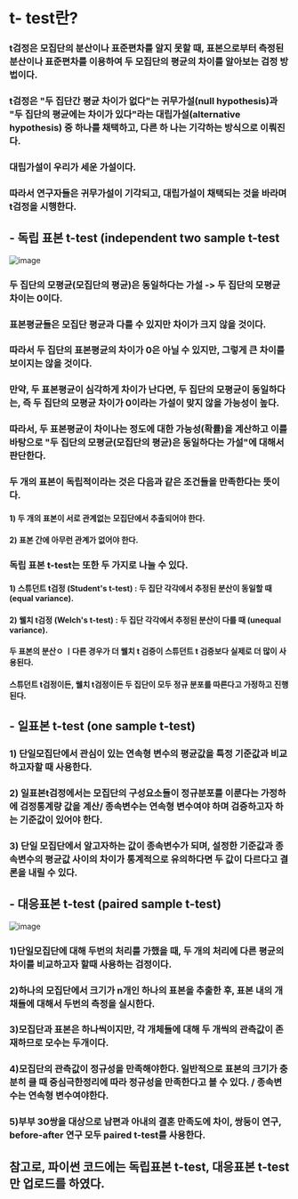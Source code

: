 #  t- test란?
### t검정은 모집단의 분산이나 표준편차를 알지 못할 때, 표본으로부터 측정된 분산이나 표준편차를 이용하여 두 모집단의 평균의 차이를 알아보는 검정 방법이다.
### t검정은 "두 집단간 평균 차이가 없다"는 귀무가설(null hypothesis)과 "두 집단의 평균에는 차이가 있다"라는 대립가설(alternative hypothesis) 중 하나를 채택하고, 다른 하 나는 기각하는 방식으로 이뤄진다.
### 대립가설이 우리가 세운 가설이다. 
### 따라서 연구자들은 귀무가설이 기각되고, 대립가설이 채택되는 것을 바라며 t검정을 시행한다.

## - 독립 표본 t-test (independent two sample t-test
![image](https://user-images.githubusercontent.com/86770685/170853818-c0cee8db-8082-40d7-8e46-a15b73fbeba4.png)

### 두 집단의 모평균(모집단의 평균)은 동일하다는 가설 -> 두 집단의 모평균 차이는 0이다.
### 표본평균들은 모집단 평균과 다를 수 있지만 차이가 크지 않을 것이다.
### 따라서 두 집단의 표본평균의 차이가 0은 아닐 수 있지만, 그렇게 큰 차이를 보이지는 않을 것이다.
### 만약, 두 표본평균이 심각하게 차이가 난다면, 두 집단의 모평균이 동일하다는, 즉 두 집단의 모평균 차이가 0이라는 가설이 맞지 않을 가능성이 높다.
### 따라서, 두 표본평균이 차이나는 정도에 대한 가능성(확률)을 계산하고 이를 바탕으로 "두 집단의 모평균(모집단의 평균)은 동일하다는 가설"에 대해서 판단한다.
### 두 개의 표본이 독립적이라는 것은 다음과 같은 조건들을 만족한다는 뜻이다.

#### 1) 두 개의 표본이 서로 관계없는 모집단에서 추출되어야 한다.
#### 2) 표본 간에 아무런 관계가 없어야 한다.
### 독립 표본 t-test는 또한 두 가지로 나눌 수 있다.
#### 1) 스튜던트 t검정 (Student's t-test) : 두 집단 각각에서 추정된 분산이 동일할 때 (equal variance).
#### 2) 웰치 t검정 (Welch's t-test) : 두 집단 각각에서 추정된 분산이 다를 때 (unequal variance).
#### 두 표본의 분산ㅇ ㅣ다른 경우가 더 웰치 t 검증이 스튜던트 t 검증보다 실제로 더 많이 사용된다. 
#### 스튜던트 t검정이든, 웰치 t검정이든 두 집단이 모두 정규 분포를 따른다고 가정하고 진행된다.


## - 일표본 t-test (one sample t-test)
### 1) 단일모집단에서 관심이 있는 연속형 변수의 평균값을 특정 기준값과 비교하고자할 때 사용한다.
### 2) 일표본t검정에서는 모집단의 구성요소들이 정규분포를 이룬다는 가정하에 검정통계량 값을 계산/ 종속변수는 연속형 변수여야 하며 검증하고자 하는 기준값이 있어야 한다.
### 3) 단일 모집단에서 알고자하는 값이 종속변수가 되며, 설정한 기준값과 종속변수의 평균값 사이의 차이가 통계적으로 유의하다면 두 값이 다르다고 결론을 내릴 수 있다.


## - 대응표본 t-test (paired sample t-test)
![image](https://user-images.githubusercontent.com/86770685/170853827-a68395e1-4b56-4583-8db2-e0015b2b0a87.png)

### 1)단일모집단에 대해 두번의 처리를 가했을 때, 두 개의 처리에 다른 평균의 차이를 비교하고자 할때 사용하는 검정이다.
### 2)하나의 모집단에서 크기가 n개인 하나의 표본을 추출한 후, 표본 내의 개채들에 대해서 두번의 측정을 실시한다.
### 3)모집단과 표본은 하나씩이지만, 각 개체들에 대해 두 개씩의 관측값이 존재하므로 모수는 두개이다.
### 4)모집단의 관측값이 정규성을 만족해야한다. 일반적으로 표본의 크기가 충분히 클 때 중심극한정리에 따라 정규성을 만족한다고 볼 수 있다. / 종속변수는 연속형 변수여야한다.
### 5)부부 30쌍을 대상으로 남편과 아내의 결혼 만족도에 차이, 쌍둥이 연구, before-after 연구 모두 paired t-test를 사용한다.





## 참고로, 파이썬 코드에는 독립표본 t-test, 대응표본 t-test만 업로드를 하였다.
